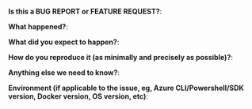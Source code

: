 **Is this a BUG REPORT or FEATURE REQUEST?**:

**What happened?**:

**What did you expect to happen?**:

**How do you reproduce it (as minimally and precisely as possible)?**:

**Anything else we need to know?**:

**Environment (if applicable to the issue, eg, Azure CLI/Powershell/SDK version, Docker version, OS version, etc)**:
